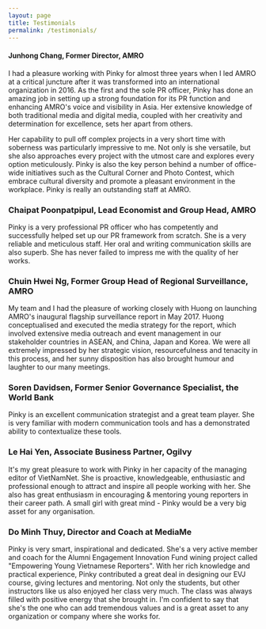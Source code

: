 ```yaml
---
layout: page
title: Testimonials
permalink: /testimonials/
---
```

#### Junhong Chang, Former Director, AMRO

I had a pleasure working with Pinky for almost three years when I led AMRO at a critical juncture after it was transformed into an international organization in 2016. As the first and the sole PR officer, Pinky has done an amazing job in setting up a strong foundation for its PR function and enhancing AMRO's voice and visibility in Asia. Her extensive knowledge of both traditional media and digital media, coupled with her creativity and determination for excellence, sets her apart from others.

Her capability to pull off complex projects in a very short time with soberness was particularly impressive to me. Not only is she versatile, but she also approaches every project with the utmost care and explores every option meticulously.
Pinky is also the key person behind a number of office-wide initiatives such as the Cultural Corner and Photo Contest, which embrace cultural diversity and promote a pleasant environment in the workplace.
Pinky is really an outstanding staff at AMRO.

### Chaipat Poonpatpipul, Lead Economist and Group Head, AMRO

Pinky is a very professional PR officer who has competently and successfully helped set up our PR framework from scratch. She is a very reliable and meticulous staff. Her oral and writing communication skills are also superb. She has never failed to impress me with the quality of her works.

### Chuin Hwei Ng, Former Group Head of Regional Surveillance, AMRO

My team and I had the pleasure of working closely with Huong on launching AMRO's inaugural flagship surveillance report in May 2017. Huong conceptualised and executed the media strategy for the report, which involved extensive media outreach and event management in our stakeholder countries in ASEAN, and China, Japan and Korea. We were all extremely impressed by her strategic vision, resourcefulness and tenacity in this process, and her sunny disposition has also brought humour and laughter to our many meetings.

### Soren Davidsen, Former Senior Governance Specialist, the World Bank

Pinky is an excellent communication strategist and a great team player. She is very familiar with modern communication tools and has a demonstrated ability to contextualize these tools.

### Le Hai Yen, Associate Business Partner, Ogilvy

It's my great pleasure to work with Pinky in her capacity of the managing editor of VietNamNet. She is proactive, knowledgeable, enthusiastic and professional enough to attract and inspire all people working with her. She also has great enthusiasm in encouraging & mentoring young reporters in their career path.
A small girl with great mind - Pinky would be a very big asset for any organisation.

### Do Minh Thuy, Director and Coach at MediaMe

Pinky is very smart, inspirational and dedicated. She's a very active member and coach for the Alumni Engagement Innovation Fund wining project called "Empowering Young Vietnamese Reporters". With her rich knowledge and practical experience, Pinky contributed a great deal in designing our EVJ course, giving lectures and mentoring. Not only the students, but other instructors like us also enjoyed her class very much. The class was always filled with positive energy that she brought in.
I'm confident to say that she's the one who can add tremendous values and is a great asset to any organization or company where she works for.
